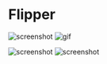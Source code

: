 # Flipper

![screenshot](https://i.imgur.com/L4Jzw3q.png)
![gif](https://i.imgur.com/EFliuVQ.gif)

![screenshot](https://i.imgur.com/6hc2K6A.gif)
![screenshot](https://i.imgur.com/szl6OmO.gif)
